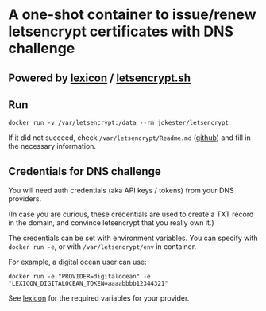 # A one-shot container to issue/renew letsencrypt certificates with DNS challenge

## Powered by [lexicon]() / [letsencrypt.sh]()

## Run

```
docker run -v /var/letsencrypt:/data --rm jokester/letsencrypt
```

If it did not succeed, check `/var/letsencrypt/Readme.md` ([github](#aaa)) and fill in the necessary information.

## Credentials for DNS challenge

You will need auth credentials (aka API keys / tokens) from your DNS providers.

(In case you are curious, these credentials are used to create a TXT record in the domain, and convince letsencrypt that you really own it.)

The credentials can be set with environment variables. You can specify with `docker run -e`, or with `/var/letsencrypt/env` in container.

For example, a digital ocean user can use:

```
docker run -e "PROVIDER=digitalocean" -e "LEXICON_DIGITALOCEAN_TOKEN=aaaabbbb12344321"
```

See [lexicon](https://github.com/AnalogJ/lexicon#environmental-variables) for the required variables for your provider.

